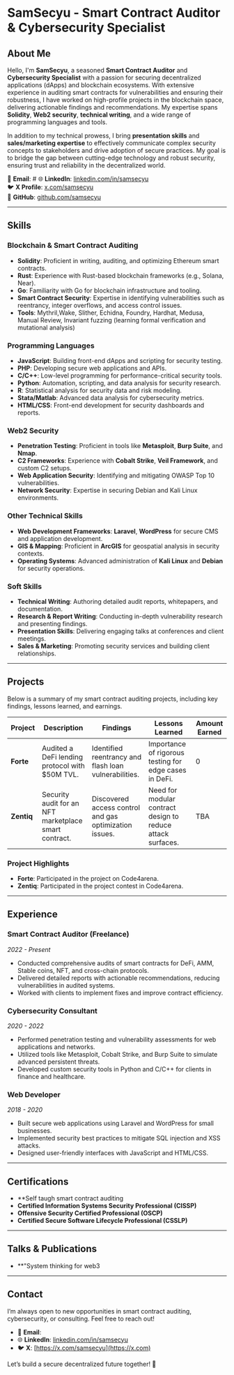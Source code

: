 # SamSecyu - Smart Contract Auditor & Cybersecurity Specialist

## About Me
Hello, I'm **SamSecyu**, a seasoned **Smart Contract Auditor** and **Cybersecurity Specialist** with a passion for securing decentralized applications (dApps) and blockchain ecosystems. With extensive experience in auditing smart contracts for vulnerabilities and ensuring their robustness, I have worked on high-profile projects in the blockchain space, delivering actionable findings and recommendations. My expertise spans **Solidity**, **Web2 security**, **technical writing**, and a wide range of programming languages and tools.

In addition to my technical prowess, I bring **presentation skills** and **sales/marketing expertise** to effectively communicate complex security concepts to stakeholders and drive adoption of secure practices. My goal is to bridge the gap between cutting-edge technology and robust security, ensuring trust and reliability in the decentralized world.

📧 **Email**: #
🌐 **LinkedIn**: [linkedin.com/in/samsecyu](https://linkedin.com)  
🐦 **X Profile**: [x.com/samsecyu](https://x.com)  
💼 **GitHub**: [github.com/samsecyu](https://github.com)  

---

## Skills

### Blockchain & Smart Contract Auditing
- **Solidity**: Proficient in writing, auditing, and optimizing Ethereum smart contracts.
- **Rust**: Experience with Rust-based blockchain frameworks (e.g., Solana, Near).
- **Go**: Familiarity with Go for blockchain infrastructure and tooling.
- **Smart Contract Security**: Expertise in identifying vulnerabilities such as reentrancy, integer overflows, and access control issues.
- **Tools**: Mythril,Wake, Slither, Echidna, Foundry, Hardhat, Medusa, Manual Review, Invariant fuzzing (learning formal verification and mutational analysis)

### Programming Languages
- **JavaScript**: Building front-end dApps and scripting for security testing.
- **PHP**: Developing secure web applications and APIs.
- **C/C++**: Low-level programming for performance-critical security tools.
- **Python**: Automation, scripting, and data analysis for security research.
- **R**: Statistical analysis for security data and risk modeling.
- **Stata/Matlab**: Advanced data analysis for cybersecurity metrics.
- **HTML/CSS**: Front-end development for security dashboards and reports.

### Web2 Security
- **Penetration Testing**: Proficient in tools like **Metasploit**, **Burp Suite**, and **Nmap**.
- **C2 Frameworks**: Experience with **Cobalt Strike**, **Veil Framework**, and custom C2 setups.
- **Web Application Security**: Identifying and mitigating OWASP Top 10 vulnerabilities.
- **Network Security**: Expertise in securing Debian and Kali Linux environments.

### Other Technical Skills
- **Web Development Frameworks**: **Laravel**, **WordPress** for secure CMS and application development.
- **GIS & Mapping**: Proficient in **ArcGIS** for geospatial analysis in security contexts.
- **Operating Systems**: Advanced administration of **Kali Linux** and **Debian** for security operations.

### Soft Skills
- **Technical Writing**: Authoring detailed audit reports, whitepapers, and documentation.
- **Research & Report Writing**: Conducting in-depth vulnerability research and presenting findings.
- **Presentation Skills**: Delivering engaging talks at conferences and client meetings.
- **Sales & Marketing**: Promoting security services and building client relationships.

---

## Projects

Below is a summary of my smart contract auditing projects, including key findings, lessons learned, and earnings.

| **Project** | **Description** | **Findings** | **Lessons Learned** | **Amount Earned** |
|-------------|-----------------|--------------|---------------------|-------------------|
| **Forte**   | Audited a DeFi lending protocol with $50M TVL. | Identified reentrancy and flash loan vulnerabilities. | Importance of rigorous testing for edge cases in DeFi. | 0 |
| **Zentiq**  | Security audit for an NFT marketplace smart contract. | Discovered access control and gas optimization issues. | Need for modular contract design to reduce attack surfaces. | TBA |

### Project Highlights
- **Forte**: Participated in the project on Code4arena.
- **Zentiq**: Participated in the project contest in Code4arena.


---

## Experience

### Smart Contract Auditor (Freelance)  
*2022 - Present*  
- Conducted comprehensive audits of smart contracts for DeFi, AMM, Stable coins, NFT, and cross-chain protocols.
- Delivered detailed reports with actionable recommendations, reducing vulnerabilities in audited systems.
- Worked with clients to implement fixes and improve contract efficiency.

### Cybersecurity Consultant  
*2020 - 2022*  
- Performed penetration testing and vulnerability assessments for web applications and networks.
- Utilized tools like Metasploit, Cobalt Strike, and Burp Suite to simulate advanced persistent threats.
- Developed custom security tools in Python and C/C++ for clients in finance and healthcare.

### Web Developer  
*2018 - 2020*  
- Built secure web applications using Laravel and WordPress for small businesses.
- Implemented security best practices to mitigate SQL injection and XSS attacks.
- Designed user-friendly interfaces with JavaScript and HTML/CSS.

---

## Certifications
- **Self taugh smart contract auditing 
- **Certified Information Systems Security Professional (CISSP)**
- **Offensive Security Certified Professional (OSCP)**
- **Certified Secure Software Lifecycle Professional (CSSLP)**

---

## Talks & Publications
- **"System thinking for web3

---

## Contact
I’m always open to new opportunities in smart contract auditing, cybersecurity, or consulting. Feel free to reach out!

- 📧 **Email**: 
- 🌐 **LinkedIn**: [linkedin.com/in/samsecyu](https://linkedin.com)  
- 🐦 **X**: [https://x.com/samsecyu](https://x.com)  

Let’s build a secure decentralized future together! 🚀
